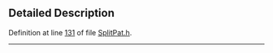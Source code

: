 ## Detailed Description

Definition at line <a href="SplitPat_8h-source.md#l00131" class="el">131</a> of file <a href="SplitPat_8h-source.md" class="el">SplitPat.h</a>.

------------------------------------------------------------------------

